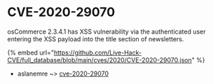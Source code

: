 # CVE-2020-29070

osCommerce 2.3.4.1 has XSS vulnerability via the authenticated user entering the XSS payload into the title section of newsletters.

{% embed url="https://github.com/Live-Hack-CVE/full_database/blob/main/cves/2020/CVE-2020-29070.json" %}


* aslanemre ~> [cve-2020-29070](https://zeste.alice-snow.ru/2020/database/cve-2020-29070/cve-2020-29070-aslanemre)